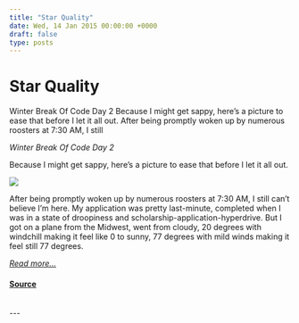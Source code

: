 ```yaml
---
title: "Star Quality"
date: Wed, 14 Jan 2015 00:00:00 +0000
draft: false
type: posts
---
```

# Star Quality





 Winter Break Of Code Day 2 Because I might get sappy, here’s a picture to ease that before I let it all out. After being promptly woken up by numerous roosters at 7:30 AM, I still

_Winter Break Of Code Day 2_

Because I might get sappy, here’s a picture to ease that before I let it all out.

![](/blog/images/wboc-hanaleitown.jpg)

After being promptly woken up by numerous roosters at 7:30 AM, I still can’t believe I’m here. My application was pretty last-minute, completed when I was in a state of droopiness and scholarship-application-hyperdrive. But I got on a plane from the Midwest, went from cloudy, 20 degrees with windchill making it feel like 0 to sunny, 77 degrees with mild winds making it feel still 77 degrees.

[_Read more..._](https://signal.org/blog/star-quality/)

#### [Source](https://signal.org/blog/star-quality/)

<br/>
---
